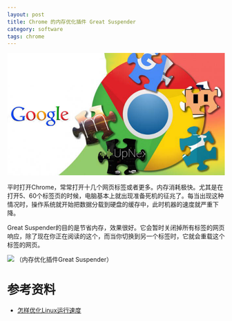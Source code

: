 ```yaml
---
layout: post
title: Chrome 的内存优化插件 Great Suspender
category: software
tags: chrome
---
```


![](/assets/img/chrome2.jpg)

平时打开Chrome，常常打开十几个网页标签或者更多。内存消耗极快。尤其是在打开5、60个标签页的时候，电脑基本上就出现准备死机的征兆了。每当出现这种情况时，操作系统就开始把数据分载到硬盘的缓存中，此时机器的速度就严重下降。

Great Suspender的目的是节省内存，效果很好。它会暂时关闭掉所有标签的网页响应，除了现在你正在阅读的这个，而当你切换到另一个标签时，它就会重载这个标签的网页。

![](http://mmbiz.qpic.cn/mmbiz_png/7WSicCia9GDbAAkbNw4RH0GgttSiaqUWmJu0jD43Cpx2ucGsyicmzW8ic5k73IUV5saLofKIKlc16svsOzFjRPKCFoA/640?wx_fmt=png&tp=webp&wxfrom=5&wx_lazy=1)
（内存优化插件Great Suspender）

# 参考资料

* [怎样优化Linux运行速度](http://mp.weixin.qq.com/s?__biz=MjM5MDI5MjAyMA==&mid=2651384688&idx=2&sn=d4b930723d4e62ffe5ca93112834d729)
